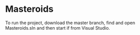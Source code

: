 # Masteroids

To run the project, download the master branch, find and open Masteroids.sln and then start if from Visual Studio.
